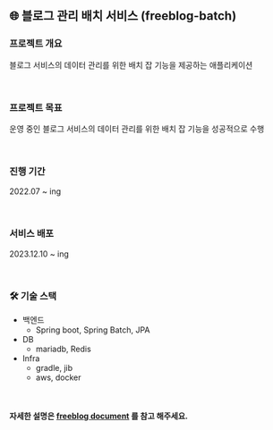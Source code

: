 ## 🌐 블로그 관리 배치 서비스 (freeblog-batch)

### 프로젝트 개요 
블로그 서비스의 데이터 관리를 위한 배치 잡 기능을 제공하는 애플리케이션

<br/>

### 프로젝트 목표
운영 중인 블로그 서비스의 데이터 관리를 위한 배치 잡 기능을 성공적으로 수행 

<br/>

### 진행 기간
2022.07 ~ ing 

<br/>

### 서비스 배포 
2023.12.10 ~ ing 

<br/>

### 🛠 기술 스택
- 백엔드
    - Spring boot, Spring Batch, JPA
- DB
    - mariadb, Redis
- Infra
    - gradle, jib
    - aws, docker

<br>

#### 자세한 설명은 [freeblog document](https://boiling-glasses-dec.notion.site/abfefa6fdd5b49e0818f0929b7d893ed) 를 참고 해주세요.
